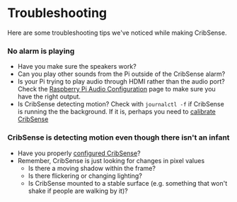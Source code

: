 # Troubleshooting
Here are some troubleshooting tips we've noticed while making CribSense.

### No alarm is playing
- Have you make sure the speakers work?
- Can you play other sounds from the Pi outside of the CribSense alarm?
- Is your Pi trying to play audio through HDMI rather than the audio port? Check the [Raspberry Pi Audio Configuration](https://www.raspberrypi.org/documentation/configuration/audio-config.md) page to make sure you have the right output.
- Is CribSense detecting motion? Check with `journalctl -f` if CribSense is running the the background. If it is, perhaps you need to [calibrate CribSense](./config.md)

### CribSense is detecting motion even though there isn't an infant
- Have you properly [configured CribSense](./config.md)?
- Remember, CribSense is just looking for changes in pixel values
  - Is there a moving shadow within the frame?
  - Is there flickering or changing lighting?
  - Is CribSense mounted to a stable surface (e.g. something that won't shake if people are walking by it)?
